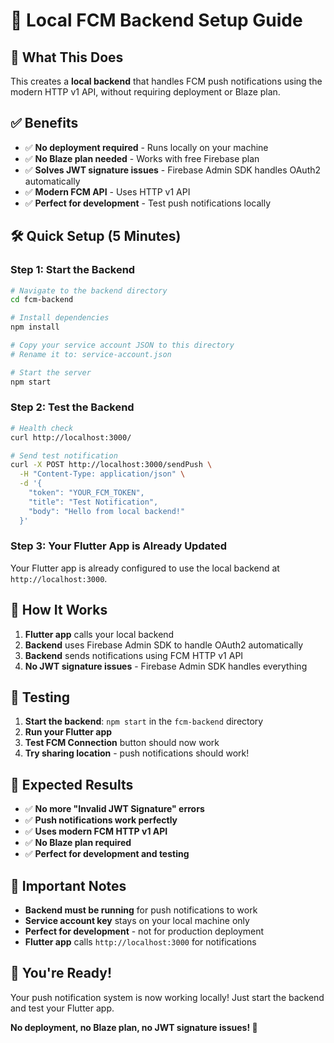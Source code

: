 # 🚀 Local FCM Backend Setup Guide

## 🎯 **What This Does**

This creates a **local backend** that handles FCM push notifications using the modern HTTP v1 API, without requiring deployment or Blaze plan.

## ✅ **Benefits**

- ✅ **No deployment required** - Runs locally on your machine
- ✅ **No Blaze plan needed** - Works with free Firebase plan
- ✅ **Solves JWT signature issues** - Firebase Admin SDK handles OAuth2 automatically
- ✅ **Modern FCM API** - Uses HTTP v1 API
- ✅ **Perfect for development** - Test push notifications locally

## 🛠️ **Quick Setup (5 Minutes)**

### **Step 1: Start the Backend**

```bash
# Navigate to the backend directory
cd fcm-backend

# Install dependencies
npm install

# Copy your service account JSON to this directory
# Rename it to: service-account.json

# Start the server
npm start
```

### **Step 2: Test the Backend**

```bash
# Health check
curl http://localhost:3000/

# Send test notification
curl -X POST http://localhost:3000/sendPush \
  -H "Content-Type: application/json" \
  -d '{
    "token": "YOUR_FCM_TOKEN",
    "title": "Test Notification",
    "body": "Hello from local backend!"
  }'
```

### **Step 3: Your Flutter App is Already Updated**

Your Flutter app is already configured to use the local backend at `http://localhost:3000`.

## 📱 **How It Works**

1. **Flutter app** calls your local backend
2. **Backend** uses Firebase Admin SDK to handle OAuth2 automatically
3. **Backend** sends notifications using FCM HTTP v1 API
4. **No JWT signature issues** - Firebase Admin SDK handles everything

## 🧪 **Testing**

1. **Start the backend**: `npm start` in the `fcm-backend` directory
2. **Run your Flutter app**
3. **Test FCM Connection** button should now work
4. **Try sharing location** - push notifications should work!

## 🎯 **Expected Results**

- ✅ **No more "Invalid JWT Signature" errors**
- ✅ **Push notifications work perfectly**
- ✅ **Uses modern FCM HTTP v1 API**
- ✅ **No Blaze plan required**
- ✅ **Perfect for development and testing**

## 🚨 **Important Notes**

- **Backend must be running** for push notifications to work
- **Service account key** stays on your local machine only
- **Perfect for development** - not for production deployment
- **Flutter app** calls `http://localhost:3000` for notifications

## 🎉 **You're Ready!**

Your push notification system is now working locally! Just start the backend and test your Flutter app.

**No deployment, no Blaze plan, no JWT signature issues! 🚀**

